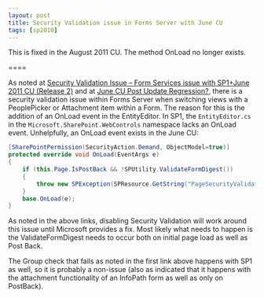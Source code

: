 ```yaml
---
layout: post
title: Security Validation issue in Forms Server with June CU
tags: [sp2010]
---
```


This is fixed in the August 2011 CU.  The method OnLoad no longer exists.

====

As noted at [Security Validation Issue – Form Services issue with SP1+June 2011 CU (Release 2)](http://ghamson.wordpress.com/2011/07/20/security-validation-issue-form-services-issue-with-sp1june-2011-cu-release-2-in-sp2010-sharepoint-msproject-projectserver/) and at [June CU Post Update Regression?](http://www.sharepointjoel.com/Lists/Posts/Post.aspx?ID=470), there is a security validation issue within Forms Server when switching views with a PeoplePicker or Attachment item within a Form.
The reason for this is the addition of an OnLoad event in the EntityEditor.
In SP1, the `EntityEditor.cs` in the `Microsoft.SharePoint.WebControls` namespace lacks an OnLoad event.  Unhelpfully, an OnLoad event exists in the June CU:

```csharp
[SharePointPermission(SecurityAction.Demand, ObjectModel=true)]
protected override void OnLoad(EventArgs e)
{
	if (this.Page.IsPostBack && !SPUtility.ValidateFormDigest())
	{
		throw new SPException(SPResource.GetString("PageSecurityValidationFailed", new object[0]));
	}
	base.OnLoad(e);
}
```

As noted in the above links, disabling Security Validation will work around this issue until Microsoft provides a fix.  Most likely what needs to happen is the ValidateFormDigest needs to occur both on initial page load as well as Post Back.

The Group check that fails as noted in the first link above happens with SP1 as well, so it is probably a non-issue (also as indicated that it happens with the attachment functionality of an InfoPath form as well as only on PostBack).